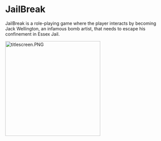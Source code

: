<h1> JailBreak </h1>
<p> JailBreak is a role-playing game where the player interacts by becoming Jack Wellington, an infamous bomb artist, that needs to escape his confinement in Essex Jail.</p>
<img src "https://github.com/m1awu/Game-JailBreak/blob/master/titlescreen.PNG?raw=true" alt="titlescreen.PNG" width= "300" height= "300">

